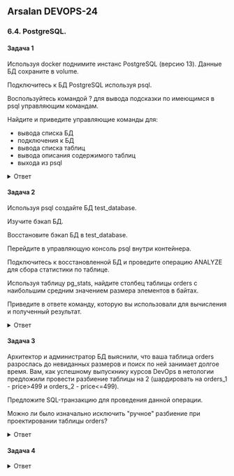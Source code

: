 ## Arsalan DEVOPS-24

### 6.4. PostgreSQL.

#### Задача 1
Используя docker поднимите инстанс PostgreSQL (версию 13). Данные БД сохраните в volume.

Подключитесь к БД PostgreSQL используя psql.

Воспользуйтесь командой \? для вывода подсказки по имеющимся в psql управляющим командам.

Найдите и приведите управляющие команды для:

* вывода списка БД
* подключения к БД
* вывода списка таблиц
* вывода описания содержимого таблиц
* выхода из psql


<details>
<summary>Ответ</summary>

![task1_1.png](64%2Ftask1_1.png)
![task1_2.png](64%2Ftask1_2.png)
![task1_3.png](64%2Ftask1_3.png)
![task1_4.png](64%2Ftask1_4.png)
</details>

#### Задача 2
Используя psql создайте БД test_database.

Изучите бэкап БД.

Восстановите бэкап БД в test_database.

Перейдите в управляющую консоль psql внутри контейнера.

Подключитесь к восстановленной БД и проведите операцию ANALYZE для сбора статистики по таблице.

Используя таблицу pg_stats, найдите столбец таблицы orders с наибольшим средним значением размера элементов в байтах.

Приведите в ответе команду, которую вы использовали для вычисления и полученный результат.

<details>
<summary>Ответ</summary>

![task2_1.png](64%2Ftask2_1.png)
![task2_2.png](64%2Ftask2_2.png)
</details>

#### Задача 3
Архитектор и администратор БД выяснили, что ваша таблица orders разрослась до невиданных размеров и поиск по ней занимает долгое время. Вам, как успешному выпускнику курсов DevOps в нетологии предложили провести разбиение таблицы на 2 (шардировать на orders_1 - price>499 и orders_2 - price<=499).

Предложите SQL-транзакцию для проведения данной операции.

Можно ли было изначально исключить "ручное" разбиение при проектировании таблицы orders?

<details>
<summary>Ответ</summary>

```commandline
CREATE TABLE orders_1 (CHECK (price < 499)) INHERITS (orders);
CREATE TABLE orders_2 (CHECK (price >= 499)) INHERITS (orders);
```

Создал функцию и триггер, по идее в функции один IF лишний

![task3_1.png](64%2Ftask3_1.png)
![task3_1.png](64%2Ftask3_2.png)

</details>

#### Задача 4

<details>
<summary>Ответ</summary>

![task4_1.png](64%2Ftask4_1.png)
![task4_2.png](64%2Ftask4_2.png)
![task4_3.png](64%2Ftask4_3.png)
</details>